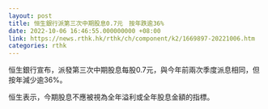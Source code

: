 ```yaml
---
layout: post
title: 恒生銀行派第三次中期股息0.7元　按年跌逾36%
date: 2022-10-06 16:46:55.000000000 +08:00
link: https://news.rthk.hk/rthk/ch/component/k2/1669897-20221006.htm
categories: rthk
---
```


恒生銀行宣布，派發第三次中期股息每股0.7元，與今年前兩次季度派息相同，但按年減少逾36%。

恒生表示，今期股息不應被視為全年溢利或全年股息金額的指標。
